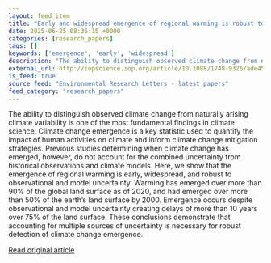 ```yaml
---
layout: feed_item
title: "Early and widespread emergence of regional warming is robust to observational and model uncertainty"
date: 2025-06-25 08:36:15 +0000
categories: [research_papers]
tags: []
keywords: ['emergence', 'early', 'widespread']
description: "The ability to distinguish observed climate change from naturally arising climate variability is one of the most fundamental findings in climate science"
external_url: http://iopscience.iop.org/article/10.1088/1748-9326/ade458
is_feed: true
source_feed: "Environmental Research Letters - latest papers"
feed_category: "research_papers"
---
```


The ability to distinguish observed climate change from naturally arising climate variability is one of the most fundamental findings in climate science. Climate change emergence is a key statistic used to quantify the impact of human activities on climate and inform climate change mitigation strategies. Previous studies determining when climate change has emerged, however, do not account for the combined uncertainty from historical observations and climate models. Here, we show that the emergence of regional warming is early, widespread, and robust to observational and model uncertainty. Warming has emerged over more than 90% of the global land surface as of 2020, and had emerged over more than 50% of the earth’s land surface by 2000. Emergence occurs despite observational and model uncertainty creating delays of more than 10 years over 75% of the land surface. These conclusions demonstrate that accounting for multiple sources of uncertainty is necessary for robust detection of climate change emergence.

[Read original article](http://iopscience.iop.org/article/10.1088/1748-9326/ade458)
